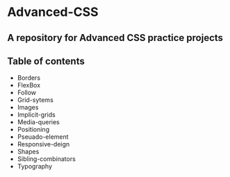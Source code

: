 # Advanced-CSS

## A repository for Advanced CSS practice projects

## Table of contents

* Borders
* FlexBox
* Follow
* Grid-sytems
* Images
* Implicit-grids
* Media-queries
* Positioning
* Pseuado-element
* Responsive-deign
* Shapes
* Sibling-combinators
* Typography
